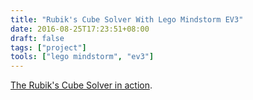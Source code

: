 ```yaml
---
title: "Rubik's Cube Solver With Lego Mindstorm EV3"
date: 2016-08-25T17:23:51+08:00
draft: false
tags: ["project"]
tools: ["lego mindstorm", "ev3"]
---
```

[The Rubik's Cube Solver in action](https://drive.google.com/file/d/0B8x6H-VDqb5MOU9EaUx0dGNJeVE/view?resourcekey=0-zLDWGmofNKpmD8ckl4gP2A).